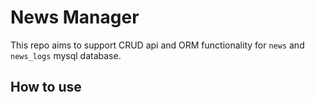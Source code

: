 # News Manager

This repo aims to support CRUD api and ORM functionality for `news` and `news_logs` mysql database.

## How to use


